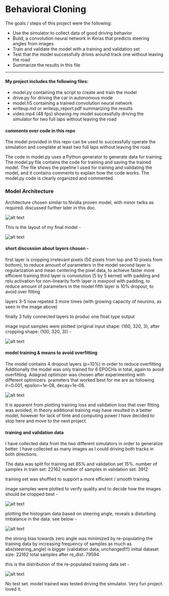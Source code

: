 # **Behavioral Cloning**

The goals / steps of this project were the following:
* Use the simulator to collect data of good driving behavior
* Build, a convolution neural network in Keras that predicts steering angles from images
* Train and validate the model with a training and validation set
* Test that the model successfully drives around track one without leaving the road
* Summarize the results in this file


[//]: # (Image References)

[image1]: ./figures/cropped_images.png "Visualizing cropped images"
[image2]: ./figures/original_and_cropped.png "Visualizing original and cropped images"
[image3]: ./figures/model_architecture.png "Model"
[image4]: ./figures/angles_histogram_original_dataset.png "original dataset histogram"
[image5]: ./figures/angles_histogram_after_repopulating_dataset.png "re-populated dataset histogram"
[image6]: ./figures/plot_loss_and_val.png "plot loss and val"
[image7]: ./figures/Nvidia_model.png "Nvidia model"



---

#### My project includes the following files:
* model.py containing the script to create and train the model
* drive.py for driving the car in autonomous mode
* model.h5 containing a trained convolution neural network 
* writeup.md or writeup_report.pdf summarizing the results
* video.mp4 (48 fps) showing my model successfully driving the simulator for two full laps without leaving the road

#### comments over code in this repo
The model provided in this repo can be used to successfully operate the simulation and complete at least two full laps without leaving the road.

The code in model.py uses a Python generator to generate data for training. 
The model.py file contains the code for training and saving the trained model. The file shows the pipeline I used for training and validating the model, and it contains comments to explain how the code works.
The model.py code is clearly organized and commented.

### Model Architecture
Architecture chosen similar to Nvidia proven model, with minor twiks as required. discussed further later in this doc.

![alt text][image7]

This is the layout of my final model -

![alt text][image3]

#### short discussion about layers chosen -
first layer is cropping irrelevant pixels (50 pixels from top and 10 pixels from bottom), to reduce amount of parameters in the model
second layer is regularization and mean centering the pixel data, to achieve faster more efficient training
third layer is convolution (5 by 5 kernel) with padding and relu activation for non-linearity
forth layer is maxpool with padding, to reduce amount of parameters in the model
fifth layer is 10% dropout, to avoid over fitting

layers 3-5 now repeted 3 more times (with growing capacity of neurons, as seen in the image above)

finally 3 fully connected layers to produc one float type output

image input samples were plotted (original input shape: (160, 320, 3), after cropping shape: (100, 320, 3)) -

![alt text][image1]

#### model training & means to avoid overfitting

The model contains 4 dropout layers (p=10%) in order to reduce overfitting
Additionally the model was only trained for 6 EPOCHs in total, again to avoid overfitting.
Adagrad optimizer was chosen after experimenting with different optimizers. prameters that worked best for me are as following lr=0.001, epsilon=1e-08, decay=1e-06.

![alt text][image6]

It is apparent from plotting training loss and validation loss that over fitting was avoided, in theory additional training may have resulted in a better model, however for lack of time and computing power I have decided to stop here and move to the next project.

#### training and validation data

I have collected data from the two different simulators in order to generalize better. I have collected as many images as I could driving both tracks in both directions.

The data was split for training set 85% and validation set 15%.
number of samples in train set: 22162
number of samples in validation set: 3912

training set was shuffled to support a more efficient / smooth training.

image samples were plotted to verify quality and to decide how the images should be cropped best -

![alt text][image2]


plotting the histogram data based on steering angle, reveals a disturbing imbalance in the data. see below -

![alt text][image4]

the strong bias towards zero angle was minimized by re-populating the training data by increasing frequency of samples as much as abs(steering_angle) is bigger (validation data, unchanged!!!)
initial dataset size:  22162
total samples after re_dist: 79594

this is the distribution of the re-populated training data set -

![alt text][image4]


No test set. model trained was tested driving the simulator.
Very fun project. loved it.
